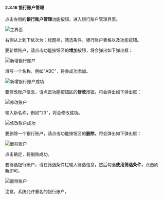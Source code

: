 #### 2.3.16 银行账户管理

点击左侧的**银行账户管理**功能按钮，进入银行账户管理界面。

![主界面](/img/银行管理/主界面.png)

右侧从上到下依次为：标题栏，筛选条件，银行账户表格以及功能按钮。

要新增账户，请点击功能按钮区的**增加**按钮，将会弹出如下弹出框：

![新增银行账户](/img/银行管理/新增银行账户.png)

填写一个名称，例如"ABC"，将会成功添加。

![新增银行账户成功](/img/银行管理/成功.png)

要修改账户信息，请点击功能按钮区的**修改**按钮，将会弹出如下弹出框：

![修改账户](/img/银行管理/修改账户.png)

输入新名称，例如"23"，将会修改成功。

![修改账户成功](/img/银行管理/修改账户成功.png)

要删除一个银行账户，请点击功能按钮区的**删除**，将会弹出如下弹出框：

![删除账户](/img/银行管理/删除银行账户.png)

点击确定，将删除成功。

要筛选银行账户，请在筛选条件栏输入筛选信息，然后勾选**使用筛选条件**，点击刷新即可。

![删除账户](/img/银行管理/筛选.png)

注意，系统允许重名的银行账户。

